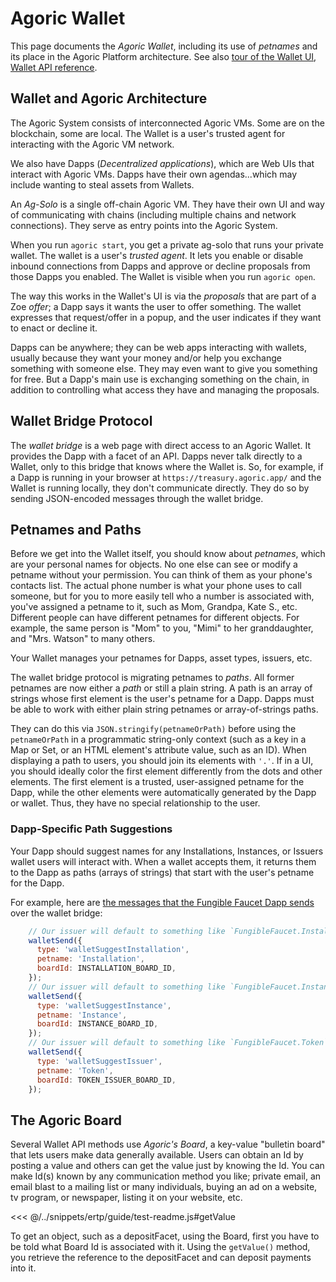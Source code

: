 # Agoric Wallet

This page documents the *Agoric Wallet*, including its use of *petnames* and its place in the Agoric Platform
architecture. See also [tour of the Wallet UI](./ui), [Wallet API reference](/reference/wallet-api).

## Wallet and Agoric Architecture

The Agoric System consists of interconnected Agoric VMs. Some are 
on the blockchain, some are local. The Wallet is a user's trusted 
agent for interacting with the Agoric VM network.

We also have Dapps (*Decentralized applications*), which are Web UIs 
that interact with Agoric VMs. Dapps have their own agendas...which
may include wanting to steal assets from Wallets. 

An *Ag-Solo* is a single off-chain Agoric VM. They have their own UI
and way of communicating with chains (including multiple chains and
network connections). They serve as entry points into the Agoric System.

When you run `agoric start`, you get a private ag-solo that runs your 
private wallet. The wallet is a user's *trusted agent*. It lets you
enable or disable inbound connections from Dapps and approve or decline
proposals from those Dapps you enabled. The Wallet is visible 
when you run `agoric open`.

The way this works in the Wallet's UI is via the *proposals* that are
part of a Zoe *offer*; a Dapp says it wants the user to offer something.
The wallet expresses that request/offer in a popup, and the user indicates
if they want to enact or decline it. 

Dapps can be anywhere; they can be web apps interacting with wallets, 
usually because they want your money and/or help you exchange something
with someone else. They may even want to give you something for free. 
But a Dapp's main use is exchanging something on the chain, in addition
to controlling what access they have and managing the proposals.

## Wallet Bridge Protocol

The *wallet bridge* is a web page with direct access to an Agoric Wallet. It provides
the Dapp with a facet of an API. Dapps never talk directly to a Wallet, only to
this bridge that knows where the Wallet is. So, for example, if a Dapp is running in
your browser at `https://treasury.agoric.app/` and the Wallet is running locally, 
they don't communicate directly. They do so by sending JSON-encoded messages through 
the wallet bridge.

## Petnames and Paths

Before we get into the Wallet itself, you should know about *petnames*,
which are your personal names for objects. No one else can see or
modify a petname without your permission. You can think of them as
your phone's contacts list. The actual phone number is what your phone
uses to call someone, but for you to more easily tell who a number is
associated with, you've assigned a petname to it, such as Mom,
Grandpa, Kate S., etc. Different people can have different petnames for
different objects. For example, the same person is "Mom" to you, "Mimi"
to her granddaughter, and "Mrs. Watson" to many others.

Your Wallet manages your petnames for Dapps, asset types, issuers, etc. 

The wallet bridge protocol is migrating petnames to *paths*. All former petnames
are now either a *path* or still a plain string. A path is an array of strings
whose first element is the user's petname for a Dapp. Dapps must be able to
work with either plain string petnames or array-of-strings paths. 

They can do this via `JSON.stringify(petnameOrPath)` before using the `petnameOrPath` in
a programmatic string-only context (such as a key in a Map or Set, or an HTML element's 
attribute value, such as an ID).  When displaying a path to users, you should join its
elements with `'.'`. If in a UI, you should ideally color the first element 
differently from the dots and other elements. The first element is a trusted, 
user-assigned petname for the Dapp, while the other elements were automatically 
generated by the Dapp or wallet. Thus, they have no special relationship to the user.

### Dapp-Specific Path Suggestions

Your Dapp should suggest names for any Installations, Instances, or Issuers wallet users
will interact with. When a wallet accepts them, it returns them to the Dapp as paths (arrays 
of strings) that start with the user's petname for the Dapp.

For example, here are [the messages that the Fungible Faucet Dapp 
sends](https://github.com/Agoric/dapp-fungible-faucet/blob/6092d6648a7a773d299c79fecd44bb650f6cfa06/ui/public/src/main.js#L145) 
over the wallet bridge:

```js
    // Our issuer will default to something like `FungibleFaucet.Installation`.
    walletSend({
      type: 'walletSuggestInstallation',
      petname: 'Installation',
      boardId: INSTALLATION_BOARD_ID,
    });
    // Our issuer will default to something like `FungibleFaucet.Instance`.
    walletSend({
      type: 'walletSuggestInstance',
      petname: 'Instance',
      boardId: INSTANCE_BOARD_ID,
    });
    // Our issuer will default to something like `FungibleFaucet.Token`.
    walletSend({
      type: 'walletSuggestIssuer',
      petname: 'Token',
      boardId: TOKEN_ISSUER_BOARD_ID,
    });
 ```

## The Agoric Board

Several Wallet API methods use *Agoric's Board*, a key-value "bulletin board" that
lets users make data generally available. Users can obtain an Id by posting a value and 
others can get the value just by knowing the Id. You can make Id(s) known by any 
communication method you like; private email, an email blast to a mailing list 
or many individuals, buying an ad on a website, tv program, or newspaper, 
listing it on your website, etc.

<<< @/../snippets/ertp/guide/test-readme.js#getValue

To get an object, such as a depositFacet, using the Board, first you have
to be told what Board Id is associated with it. Using the `getValue()` method,
you retrieve the reference to the depositFacet and can deposit payments into it. 

